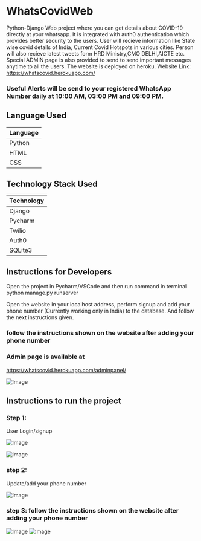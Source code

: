 # WhatsCovidWeb
Python-Django Web project where you can get details about COVID-19 directly at your whatsapp. It is integrated with auth0 authentication
which provides better security to the users. User will recieve information like State wise covid details of India, Current Covid Hotspots
in various cities. Person will also recieve latest tweets form HRD Ministry,CMO DELHI,AICTE etc. Special ADMIN page is also provided to send
to send important messages anytime to all the users.
The website is deployed on heroku.
Website Link:
https://whatscovid.herokuapp.com/

### Useful Alerts will be send to your registered WhatsApp Number daily at 10:00 AM, 03:00 PM and 09:00 PM.

## Language Used
|Language|
|------|
| Python |
| HTML |
| CSS |
## Technology Stack Used
| Technology |
|---------|
| Django |
| Pycharm |
| Twilio |
| Auth0 |
| SQLite3 |




## Instructions for Developers
Open the project in Pycharm/VSCode and then run command in terminal 
python manage.py runserver

Open the website in your localhost address, perform signup and add your phone number (Currently working only in India) to the database. And follow the next instructions given.
### follow the instructions shown on the website after adding your phone number

### Admin page is available at
https://whatscovid.herokuapp.com/adminpanel/

![Image](https://i.ibb.co/bg0T3S3/4.jpg)


## Instructions to run the project
### Step 1:
User Login/signup

![Image](https://i.ibb.co/k0KBQrJ/1.jpg)

![Image](https://i.ibb.co/FH0Pk35/2.jpg)

### step 2:
Update/add your phone number 

![Image](https://i.ibb.co/Tv74sYJ/3.jpg)

### step 3: follow the instructions shown on the website after adding your phone number






![Image](https://i.ibb.co/mytmv24/5.jpg)
![Image](https://i.ibb.co/B3yQ5zy/6.jpg)





